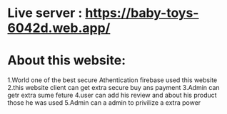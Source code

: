 # Live server :  https://baby-toys-6042d.web.app/
# About this website:
1.World one of the best secure Athentication firebase used this website
2.this website client can get extra secure buy ans payment
3.Admin can getr extra sume feture
4.user can add his review and about his product those he was used
5.Admin can a admin to privilize a extra power

